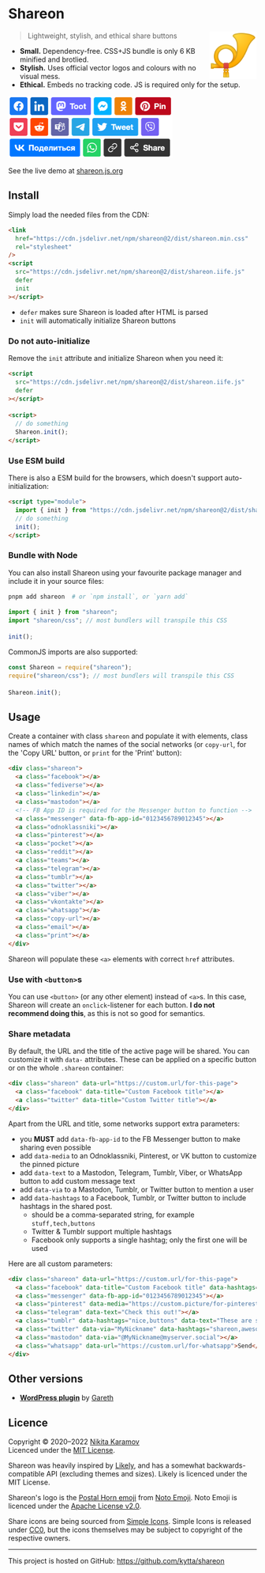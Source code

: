 # Shareon

<img src="./assets/logo.svg" align="right" alt="Shareon logo — the Postal Horn emoji" width="96" height="96">

> Lightweight, stylish, and ethical share buttons

- **Small.** Dependency-free. CSS+JS bundle is only 6 KB minified and brotlied.
- **Stylish.** Uses official vector logos and colours with no visual mess.
- **Ethical.** Embeds no tracking code. JS is required only for the setup.

<a href="https://shareon.js.org/"><img src="./assets/demo@2x.png" height="126" width="333" alt="Shareon demo screenshot"></a>

See the live demo at [shareon.js.org](https://shareon.js.org)

## Install

Simply load the needed files from the CDN:

```html
<link
  href="https://cdn.jsdelivr.net/npm/shareon@2/dist/shareon.min.css"
  rel="stylesheet"
/>
<script
  src="https://cdn.jsdelivr.net/npm/shareon@2/dist/shareon.iife.js"
  defer
  init
></script>
```

- `defer` makes sure Shareon is loaded after HTML is parsed
- `init` will automatically initialize Shareon buttons

### Do not auto-initialize

Remove the `init` attribute and initialize Shareon when you need it:

```html
<script
  src="https://cdn.jsdelivr.net/npm/shareon@2/dist/shareon.iife.js"
  defer
></script>

<script>
  // do something
  Shareon.init();
</script>
```

### Use ESM build

There is also a ESM build for the browsers, which doesn't support
auto-initialization:

```html
<script type="module">
  import { init } from "https://cdn.jsdelivr.net/npm/shareon@2/dist/shareon.es.js";
  // do something
  init();
</script>
```

### Bundle with Node

You can also install Shareon using your favourite package manager and include it
in your source files:

```sh
pnpm add shareon  # or `npm install`, or `yarn add`
```

```js
import { init } from "shareon";
import "shareon/css"; // most bundlers will transpile this CSS

init();
```

CommonJS imports are also supported:

```js
const Shareon = require("shareon");
require("shareon/css"); // most bundlers will transpile this CSS

Shareon.init();
```

## Usage

Create a container with class `shareon` and populate it with elements, class
names of which match the names of the social networks (or `copy-url`, for the
'Copy URL' button, or `print` for the 'Print' button):

```html
<div class="shareon">
  <a class="facebook"></a>
  <a class="fediverse"></a>
  <a class="linkedin"></a>
  <a class="mastodon"></a>
  <!-- FB App ID is required for the Messenger button to function -->
  <a class="messenger" data-fb-app-id="0123456789012345"></a>
  <a class="odnoklassniki"></a>
  <a class="pinterest"></a>
  <a class="pocket"></a>
  <a class="reddit"></a>
  <a class="teams"></a>
  <a class="telegram"></a>
  <a class="tumblr"></a>
  <a class="twitter"></a>
  <a class="viber"></a>
  <a class="vkontakte"></a>
  <a class="whatsapp"></a>
  <a class="copy-url"></a>
  <a class="email"></a>
  <a class="print"></a>
</div>
```

Shareon will populate these `<a>` elements with correct `href` attributes.

### Use with `<button>`s

You can use `<button>` (or any other element) instead of `<a>`s. In this case,
Shareon will create an `onclick`-listener for each button. **I do not recommend
doing this**, as this is not so good for semantics.

### Share metadata

By default, the URL and the title of the active page will be shared. You can
customize it with `data-` attributes. These can be applied on a specific button
or on the whole `.shareon` container:

```html
<div class="shareon" data-url="https://custom.url/for-this-page">
  <a class="facebook" data-title="Custom Facebook title"></a>
  <a class="twitter" data-title="Custom Twitter title"></a>
</div>
```

Apart from the URL and title, some networks support extra parameters:

- you **MUST** add `data-fb-app-id` to the FB Messenger button to make sharing
  even possible
- add `data-media` to an Odnoklassniki, Pinterest, or VK button to customize
  the pinned picture
- add `data-text` to a Mastodon, Telegram, Tumblr, Viber, or WhatsApp button to add
  custom message text
- add `data-via` to a Mastodon, Tumblr, or Twitter button to mention a user
- add `data-hashtags` to a Facebook, Tumblr, or Twitter button to include hashtags in the shared post.
  - should be a comma-separated string, for example `stuff,tech,buttons`
  - Twitter & Tumblr support multiple hashtags
  - Facebook only supports a single hashtag; only the first one will be used

Here are all custom parameters:

```html
<div class="shareon" data-url="https://custom.url/for-this-page">
  <a class="facebook" data-title="Custom Facebook title" data-hashtags="awesome"></a>
  <a class="messenger" data-fb-app-id="0123456789012345"></a>
  <a class="pinterest" data-media="https://custom.picture/for-pinterest">Pin</a>
  <a class="telegram" data-text="Check this out!"></a>
  <a class="tumblr" data-hashtags="nice,buttons" data-text="These are some nice buttons" data-via="myblog"></a>
  <a class="twitter" data-via="MyNickname" data-hashtags="shareon,awesome,brilliant"></a>
  <a class="mastodon" data-via="@MyNickname@myserver.social"></a>
  <a class="whatsapp" data-url="https://custom.url/for-whatsapp">Send</a>
</div>
```

## Other versions

- [**WordPress plugin**](https://wordpress.org/plugins/shareon/) by [Gareth](https://github.com/gareth-gillman)

## Licence

Copyright © 2020–2022 [Nikita Karamov](https://www.kytta.dev/)  
Licenced under the [MIT License](https://spdx.org/licenses/MIT.html).

Shareon was heavily inspired by [Likely](https://ilyabirman.net/likely/),
and has a somewhat backwards-compatible API (excluding themes and sizes).
Likely is licenced under the MIT License.

Shareon's logo is the
[Postal Horn emoji](https://github.com/googlefonts/noto-emoji/blob/43f47be9404018cd9d8f73a227363a8f20acdab5/svg/emoji_u1f4ef.svg)
from [Noto Emoji](https://github.com/googlefonts/noto-emoji).
Noto Emoji is licenced under the
[Apache License v2.0](https://github.com/googlefonts/noto-emoji/blob/43f47be9404018cd9d8f73a227363a8f20acdab5/LICENSE).

Share icons are being sourced from [Simple Icons](https://github.com/simple-icons/simple-icons/).
Simple Icons is released under [CC0](https://spdx.org/licenses/CC0-1.0.html),
but the icons themselves may be subject to copyright of the respective owners.

---

This project is hosted on GitHub: <https://github.com/kytta/shareon>
